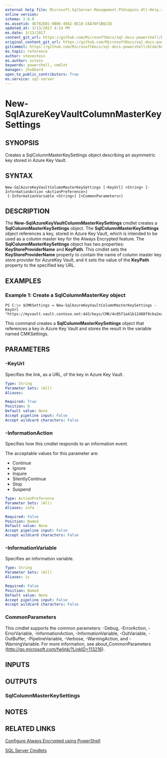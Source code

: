 ```yaml
---
external help file: Microsoft.SqlServer.Management.PSSnapins.dll-Help.xml
online version: 
schema: 2.0.0
ms.assetid: 4E782D81-0B0E-49A2-8E18-C6A76F1B6C5D
updated_at: 3/13/2017 4:14 PM
ms.date: 3/13/2017
content_git_url: https://github.com/MicrosoftDocs/sql-docs-powershell/blob/master/sqlserver-cmdlets/sqlserver/vlatest/New-SqlAzureKeyVaultColumnMasterKeySettings.md
original_content_git_url: https://github.com/MicrosoftDocs/sql-docs-powershell/blob/master/sqlserver-cmdlets/sqlserver/vlatest/New-SqlAzureKeyVaultColumnMasterKeySettings.md
gitcommit: https://github.com/MicrosoftDocs/sql-docs-powershell/blob/6eefe64a0ce19459190f09768267a4c79f9a6af9/sqlserver-cmdlets/sqlserver/vlatest/New-SqlAzureKeyVaultColumnMasterKeySettings.md
ms.topic: reference
author: stevestein
ms.author: sstein
keywords: powershell, cmdlet
manager: jhubbard
open_to_public_contributors: True
ms.service: sql-server
---
```


# New-SqlAzureKeyVaultColumnMasterKeySettings

## SYNOPSIS
Creates a SqlColumnMasterKeySettings object describing an asymmetric key stored in Azure Key Vault.

## SYNTAX

```
New-SqlAzureKeyVaultColumnMasterKeySettings [-KeyUrl] <String> [-InformationAction <ActionPreference>]
 [-InformationVariable <String>] [<CommonParameters>]
```

## DESCRIPTION
The **New-SqlAzureKeyVaultColumnMasterKeySettings** cmdlet creates a **SqlColumnMasterKeySettings** object.
The **SqlColumnMasterKeySettings** object references a key, stored in Azure Key Vault, which is intended to be used as a column master key for the Always Encrypted feature.
The **SqlColumnMasterKeySettings** object has two properties: **KeyStoreProviderName** and **KeyPath**.
This cmdlet sets the **KeyStoreProviderName** property to contain the name of column master key store provider for AzureKey Vault, and it sets the value of the **KeyPath** property to the specified key URL.

## EXAMPLES

### Example 1: Create a SqlColumnMasterKey object
```
PS C:\> $CMKSettings = New-SqlAzureKeyVaultColumnMasterKeySettings -KeyUrl "https://myvault.vault.contoso.net:443/keys/CMK/4c05f1a41b12488f9cba2ea964b6a700"
```

This command creates a **SqlColumnMasterKeySettings** object that references a key in Azure Key Vault and stores the result in the variable named CMKSettings.

## PARAMETERS

### -KeyUrl
Specifies the link, as a URL, of the key in Azure Key Vault.

```yaml
Type: String
Parameter Sets: (All)
Aliases: 

Required: True
Position: 0
Default value: None
Accept pipeline input: False
Accept wildcard characters: False
```

### -InformationAction
Specifies how this cmdlet responds to an information event.

The acceptable values for this parameter are:

- Continue
- Ignore
- Inquire
- SilentlyContinue
- Stop
- Suspend

```yaml
Type: ActionPreference
Parameter Sets: (All)
Aliases: infa

Required: False
Position: Named
Default value: None
Accept pipeline input: False
Accept wildcard characters: False
```

### -InformationVariable
Specifies an information variable.

```yaml
Type: String
Parameter Sets: (All)
Aliases: iv

Required: False
Position: Named
Default value: None
Accept pipeline input: False
Accept wildcard characters: False
```

### CommonParameters
This cmdlet supports the common parameters: -Debug, -ErrorAction, -ErrorVariable, -InformationAction, -InformationVariable, -OutVariable, -OutBuffer, -PipelineVariable, -Verbose, -WarningAction, and -WarningVariable. For more information, see about_CommonParameters (http://go.microsoft.com/fwlink/?LinkID=113216).

## INPUTS

## OUTPUTS

### SqlColumnMasterKeySettings

## NOTES

## RELATED LINKS

[Configure Always Encrypted using PowerShell](https://msdn.microsoft.com/library/mt755926.aspx)

[SQL Server Cmdlets](xref:sqlserver/vlatest/SqlServer.md)
